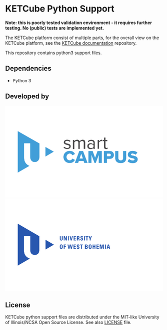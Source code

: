 # KETCube Python Support

**Note: this is poorly tested validation environment - it requires further testing. No (public) tests are implemented yet.**

The KETCube platform consist of multiple parts, for the overall view on the 
KETCube platform, see the 
[KETCube documentation](https://github.com/SmartCAMPUSZCU/KETCube-docs)
repository.

This repository contains python3 support files.

## Dependencies
  * Python 3

## Developed by

[![SmartCAMPUS ZCU](https://github.com/SmartCAMPUSZCU/KETCube-docs/blob/master/resources/images/smartCAMPUSZCU_logo.svg)](https://www.smartcampus.cz/en)
[![ZCU](https://github.com/SmartCAMPUSZCU/KETCube-docs/blob/master/resources/images/ZCU_logotype.svg)](https://www.zcu.cz/en)

## License

KETCube python support files are distributed under the MIT-like University of Illinois/NCSA Open Source 
License. 
See also 
[LICENSE](https://github.com/SmartCAMPUSZCU/KETCube-python/blob/master/LICENSE) file.
